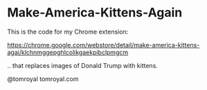 # Make-America-Kittens-Again

This is the code for my Chrome extension:

https://chrome.google.com/webstore/detail/make-america-kittens-agai/klchnmggepghlcolikgaekpibclpmgcm

.. that replaces images of Donald Trump with kittens.

@tomroyal
tomroyal.com
